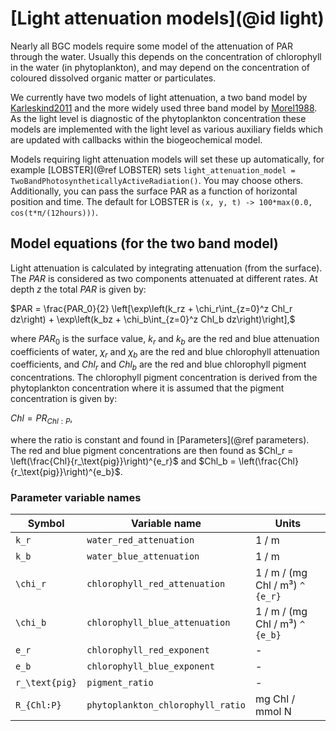 # [Light attenuation models](@id light)

Nearly all BGC models require some model of the attenuation of PAR through the water. Usually this depends on the concentration of chlorophyll in the water (in phytoplankton), and may depend on the concentration of coloured dissolved organic matter or particulates.

We currently have two models of light attenuation, a two band model by [Karleskind2011](@citet) and the more widely used three band model by [Morel1988](@citet). As the light level is diagnostic of the phytoplankton concentration these models are implemented with the light level as various auxiliary fields which are updated with callbacks within the biogeochemical model.

Models requiring light attenuation models will set these up automatically, for example [LOBSTER](@ref LOBSTER) sets `light_attenuation_model = TwoBandPhotosyntheticallyActiveRadiation()`. You may choose others. Additionally, you can pass the surface PAR as a function of horizontal position and time. The default for LOBSTER is `(x, y, t) -> 100*max(0.0, cos(t*π/(12hours)))`.

## Model equations (for the two band model)

Light attenuation is calculated by integrating attenuation (from the surface). The $PAR$ is considered as two components attenuated at different rates. At depth $z$ the total $PAR$ is given by:

$PAR = \frac{PAR_0}{2} \left[\exp\left(k_rz + \chi_r\int_{z=0}^z Chl_r dz\right) + \exp\left(k_bz + \chi_b\int_{z=0}^z Chl_b dz\right)\right],$

where $PAR_0$ is the surface value, $k_r$ and $k_b$ are the red and blue attenuation coefficients of water, $\chi_r$ and $\chi_b$ are the red and blue chlorophyll attenuation coefficients, and $Chl_r$ and $Chl_b$ are the red and blue chlorophyll pigment concentrations. The chlorophyll pigment concentration is derived from the phytoplankton concentration where it is assumed that the pigment concentration is given by:

$Chl = PR_{Chl:P},$

where the ratio is constant and found in [Parameters](@ref parameters). The red and blue pigment concentrations are then found as $Chl_r = \left(\frac{Chl}{r_\text{pig}}\right)^{e_r}$ and $Chl_b = \left(\frac{Chl}{r_\text{pig}}\right)^{e_b}$. 

### Parameter variable names

| Symbol           | Variable name                     | Units                             |
|------------------|-----------------------------------|-----------------------------------|
| ``k_r``          | `water_red_attenuation`           | 1 / m                             |
| ``k_b``          | `water_blue_attenuation`          | 1 / m                             |
| ``\chi_r``       | `chlorophyll_red_attenuation`     | 1 / m / (mg Chl / m³) ``^ {e_r}`` |
| ``\chi_b``       | `chlorophyll_blue_attenuation`    | 1 / m / (mg Chl / m³) ``^ {e_b}`` |
| ``e_r``          | `chlorophyll_red_exponent`        | -                                 |
| ``e_b``          | `chlorophyll_blue_exponent`       | -                                 |
| ``r_\text{pig}`` | `pigment_ratio`                   | -                                 |
| ``R_{Chl:P}``    | `phytoplankton_chlorophyll_ratio` | mg Chl / mmol N                   |